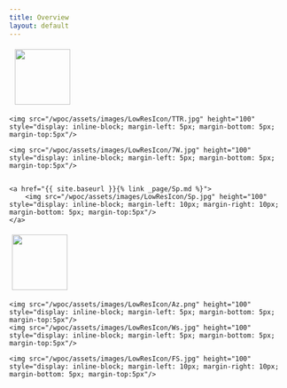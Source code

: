 ```yaml
---
title: Overview
layout: default
---
```


<div>
	<a href="{{ site.baseurl }}{% link _page/Ccs.md %}">
		<img src="/wpoc/assets/images/LowResIcon/Ccs.png" height="100" style="display: inline-block; margin-left: 10px; margin-right: 10px; margin-bottom: 5px; margin-top:5px"/>
	</a>
	
	<img src="/wpoc/assets/images/LowResIcon/TTR.jpg" height="100" style="display: inline-block; margin-left: 5px; margin-bottom: 5px; margin-top:5px"/>

	<img src="/wpoc/assets/images/LowResIcon/7W.jpg" height="100" style="display: inline-block; margin-left: 5px; margin-bottom: 5px; margin-top:5px"/>

	
	<a href="{{ site.baseurl }}{% link _page/Sp.md %}">
		<img src="/wpoc/assets/images/LowResIcon/Sp.jpg" height="100" style="display: inline-block; margin-left: 10px; margin-right: 10px; margin-bottom: 5px; margin-top:5px"/>
	</a>

</div>
<div>
	<img src="/wpoc/assets/images/LowResIcon/Kd.png" height="100" style="display: inline-block; margin-left: 5px; margin-bottom: 5px; margin-top:5px"/>

	<img src="/wpoc/assets/images/LowResIcon/Az.png" height="100" style="display: inline-block; margin-left: 5px; margin-bottom: 5px; margin-top:5px"/>
	<img src="/wpoc/assets/images/LowResIcon/Ws.jpg" height="100" style="display: inline-block; margin-left: 5px; margin-bottom: 5px; margin-top:5px"/>
	
	<img src="/wpoc/assets/images/LowResIcon/FS.jpg" height="100" style="display: inline-block; margin-left: 10px; margin-right: 10px; margin-bottom: 5px; margin-top:5px"/>
</div>



<!---
{% for post in site.tags.7W %}
{{ post.excerpt }}
{% endfor %}
<br>
-->




